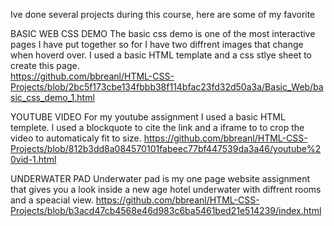 Ive done several projects during this course, here are some of my favorite

BASIC WEB CSS DEMO 
The basic css demo is one of the most interactive pages I have put together so for I have two diffrent images that change when hoverd over. I used a basic HTML template and a css stlye sheet to create this page.  
https://github.com/bbreanl/HTML-CSS-Projects/blob/2bc5f173cbe134fbbb38f114bfac23fd32d50a3a/Basic_Web/basic_css_demo_1.html

YOUTUBE VIDEO
For my youtube assignment I used a basic HTML templete. I used a blockquote to cite the link and a iframe to to crop the video to automaticaly fit to size.
https://github.com/bbreanl/HTML-CSS-Projects/blob/812b3dd8a084570101fabeec77bf447539da3a46/youtube%20vid-1.html
 
 UNDERWATER PAD 
Underwater pad is my one page website assignment that gives you a look inside a new age hotel underwater with diffrent rooms and a speacial view. 
https://github.com/bbreanl/HTML-CSS-Projects/blob/b3acd47cb4568e46d983c6ba5461bed21e514239/index.html 
